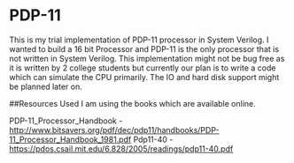 # PDP-11
This is my trial implementation of PDP-11 processor in System Verilog. I wanted to build a 16 bit Processor and PDP-11 is the only processor that is not written in System Verilog. This implementation might not be bug free as it is written by 2 college students but currently our plan is to write a code which can simulate the CPU primarily. The IO and hard disk support might be planned later on. 



##Resources Used
I am using the books which are available online. 

PDP-11_Processor_Handbook       -http://www.bitsavers.org/pdf/dec/pdp11/handbooks/PDP-11_Processor_Handbook_1981.pdf
Pdp11-40                        -https://pdos.csail.mit.edu/6.828/2005/readings/pdp11-40.pdf
